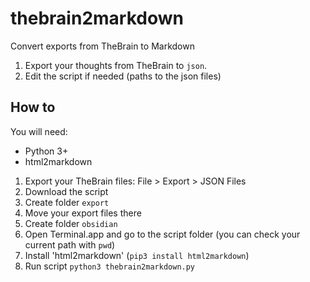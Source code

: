 # thebrain2markdown
Convert exports from TheBrain to Markdown

1. Export your thoughts from TheBrain to `json`.
2. Edit the script if needed (paths to the json files)


## How to
You will need:
* Python 3+
* html2markdown

1. Export your TheBrain files: File > Export > JSON Files
2. Download the script
3. Create folder `export`
4. Move your export files there
5. Create folder `obsidian`
6. Open Terminal.app and go to the script folder (you can check your current path with `pwd`)
6. Install 'html2markdown' (`pip3 install html2markdown`)
7. Run script `python3 thebrain2markdown.py`